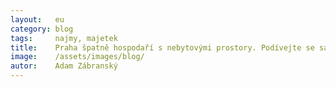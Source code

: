 ```yaml
---
layout:   eu
category: blog
tags:     najmy, majetek
title:    Praha špatně hospodaří s nebytovými prostory. Podívejte se sami
image:    /assets/images/blog/
autor:    Adam Zábranský
---
```


